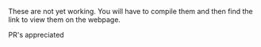 These are not yet working. You will have to compile them and then find the link to view them on the webpage.

PR's appreciated
